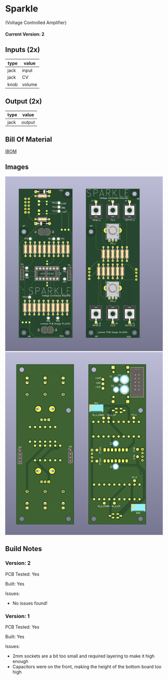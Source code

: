 # Sparkle
(Voltage Controlled Amplifier)

#### Current Version: 2

## Inputs (2x)

| type | value  |
|------|--------|
| jack | input  |
| jack | CV     |
| knob | volume |

## Output (2x)

| type | value  |
|------|--------|
| jack | output |

## Bill Of Material

[IBOM](https://htmlpreview.github.io/?https://github.com/lennartquerter/euro-rack-synth/blob/main/modules/voltage-controlled-amplifiers/1-sparkle/ibom.html)

## Images

![sparkle_3D_front.png](img/sparkle_3D_front.png)
![sparkle_3D_back.png](img/sparkle_3D_back.png)

## Build Notes

### Version: 2
PCB Tested: Yes

Built: Yes

Issues:
- No issues found!

### Version: 1
PCB Tested: Yes

Built: Yes

Issues:
- 2mm sockets are a bit too small and required layering to make it high enough
- Capacitors were on the front, making the height of the bottom board too high


